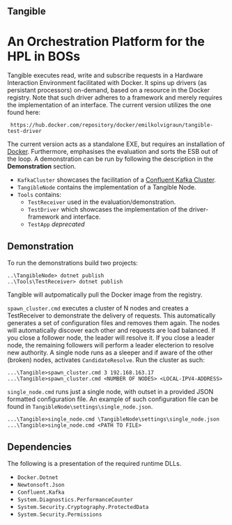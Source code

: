 ## Tangible
# An Orchestration Platform for the HPL in BOSs

Tangible executes read, write and subscribe requests in a Hardware Interaction Environment facilitated with Docker. It spins up drivers (as persistant processors) on-demand, based on a resource in the Docker registry. Note that such driver adheres to a framework and merely requires the implementation of an interface. The current version utilizes the one found here:

```
 https://hub.docker.com/repository/docker/emilkolvigraun/tangible-test-driver
```

The current version acts as a standalone EXE, but requires an installation of [Docker](https://docs.docker.com/docker-for-windows/install/). Furthermore, emphasises the evaluation and sorts the ESB out of the loop. A demonstration can be run by following the description in the **Demonstration** section.


* `KafkaCluster` showcases the facilitation of a [Confluent Kafka Cluster](https://github.com/confluentinc/confluent-kafka-dotnet).
* `TangibleNode` contains the implementation of a Tangible Node.
* `Tools` contains:
    * `TestReceiver` used in the evaluation/demonstration.
    * `TestDriver` which showcases the implementation of the driver-framework and interface.
    * `TestApp` *deprecated*


## Demonstration

To run the demonstrations build two projects:
```
..\TangibleNode> dotnet publish
..\Tools\TestReceiver> dotnet publish
```

Tangible will autpomatically pull the Docker image from the registry.

`spawn_cluster.cmd` executes a cluster of N nodes and creates a TestReceiver to demonstrate the delivery of requests. This automatically generates a set of configuration files and removes them again. The nodes will automatically discover each other and requests are load balanced. If you close a follower node, the leader will resolve it. If you close a leader node, the remaining followers will perform a leader electerion to resolve new authority. A single node runs as a sleeper and if aware of the other (broken) nodes, activates `CandidateResolve`. Run the cluster as such:

```
...\Tangible>spawn_cluster.cmd 3 192.168.163.17
...\Tangible>spawn_cluster.cmd <NUMBER OF NODES> <LOCAL-IPV4-ADDRESS>
```

`single_node.cmd` runs just a single node, with outset in a provided JSON formatted configuration file. An example of such configuration file can be found in `TangibleNode\settings\single_node.json`.

```
...\Tangible>single_node.cmd \TangibleNode\settings\single_node.json
...\Tangible>single_node.cmd <PATH TO FILE>
```

## Dependencies

The following is a presentation of the required runtime DLLs.

* `Docker.Dotnet`
* `Newtonsoft.Json`
* `Confluent.Kafka`
* `System.Diagnostics.PerformanceCounter`
* `System.Security.Cryptography.ProtectedData`
* `System.Security.Permissions`

